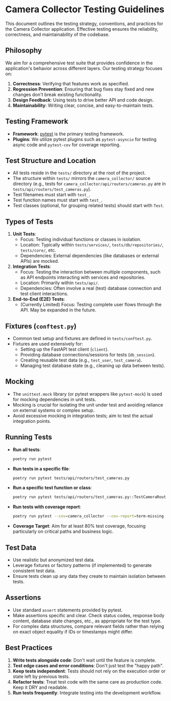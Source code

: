# Camera Collector Testing Guidelines

This document outlines the testing strategy, conventions, and practices for the Camera Collector application. Effective testing ensures the reliability, correctness, and maintainability of the codebase.

## Philosophy

We aim for a comprehensive test suite that provides confidence in the application's behavior across different layers. Our testing strategy focuses on:

1.  **Correctness**: Verifying that features work as specified.
2.  **Regression Prevention**: Ensuring that bug fixes stay fixed and new changes don't break existing functionality.
3.  **Design Feedback**: Using tests to drive better API and code design.
4.  **Maintainability**: Writing clear, concise, and easy-to-maintain tests.

## Testing Framework

-   **Framework**: [pytest](https://docs.pytest.org/) is the primary testing framework.
-   **Plugins**: We utilize pytest plugins such as `pytest-asyncio` for testing async code and `pytest-cov` for coverage reporting.

## Test Structure and Location

-   All tests reside in the `tests/` directory at the root of the project.
-   The structure within `tests/` mirrors the `camera_collector/` source directory (e.g., tests for `camera_collector/api/routers/cameras.py` are in `tests/api/routers/test_cameras.py`).
-   Test filenames must start with `test_`.
-   Test function names must start with `test_`.
-   Test classes (optional, for grouping related tests) should start with `Test`.

## Types of Tests

1.  **Unit Tests**:
    *   Focus: Testing individual functions or classes in isolation.
    *   Location: Typically within `tests/services/`, `tests/db/repositories/`, `tests/core/`, etc.
    *   Dependencies: External dependencies (like databases or external APIs) are mocked.
2.  **Integration Tests**:
    *   Focus: Testing the interaction between multiple components, such as API endpoints interacting with services and repositories.
    *   Location: Primarily within `tests/api/`.
    *   Dependencies: Often involve a real (test) database connection and test client interactions.
3.  **End-to-End (E2E) Tests**:
    *   (Currently Limited) Focus: Testing complete user flows through the API. May be expanded in the future.

## Fixtures (`conftest.py`)

-   Common test setup and fixtures are defined in `tests/conftest.py`.
-   Fixtures are used extensively for:
    *   Setting up the FastAPI test client (`client`).
    *   Providing database connections/sessions for tests (`db_session`).
    *   Creating reusable test data (e.g., `test_user`, `test_camera`).
    *   Managing test database state (e.g., cleaning up data between tests).

## Mocking

-   The `unittest.mock` library (or pytest wrappers like `pytest-mock`) is used for mocking dependencies in unit tests.
-   Mocking is crucial for isolating the unit under test and avoiding reliance on external systems or complex setup.
-   Avoid excessive mocking in integration tests; aim to test the actual integration points.

## Running Tests

-   **Run all tests**:
    ```bash
    poetry run pytest
    ```
-   **Run tests in a specific file**:
    ```bash
    poetry run pytest tests/api/routers/test_cameras.py
    ```
-   **Run a specific test function or class**:
    ```bash
    poetry run pytest tests/api/routers/test_cameras.py::TestCameraRoutes::test_create_camera -v
    ```
-   **Run tests with coverage report**:
    ```bash
    poetry run pytest --cov=camera_collector --cov-report=term-missing
    ```
-   **Coverage Target**: Aim for at least 80% test coverage, focusing particularly on critical paths and business logic.

## Test Data

-   Use realistic but anonymized test data.
-   Leverage fixtures or factory patterns (if implemented) to generate consistent test data.
-   Ensure tests clean up any data they create to maintain isolation between tests.

## Assertions

-   Use standard `assert` statements provided by pytest.
-   Make assertions specific and clear. Check status codes, response body content, database state changes, etc., as appropriate for the test type.
-   For complex data structures, compare relevant fields rather than relying on exact object equality if IDs or timestamps might differ.

## Best Practices

1.  **Write tests alongside code**: Don't wait until the feature is complete.
2.  **Test edge cases and error conditions**: Don't just test the "happy path".
3.  **Keep tests independent**: Tests should not rely on the execution order or state left by previous tests.
4.  **Refactor tests**: Treat test code with the same care as production code. Keep it DRY and readable.
5.  **Run tests frequently**: Integrate testing into the development workflow.
